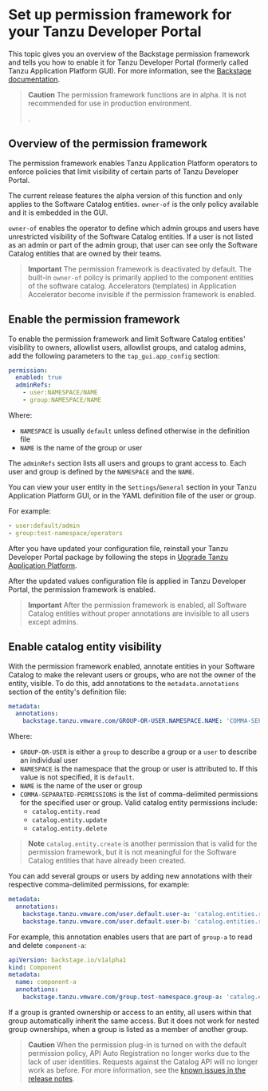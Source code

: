 # Set up permission framework for your Tanzu Developer Portal

This topic gives you an overview of the Backstage permission framework and tells you how to enable
it for Tanzu Developer Portal (formerly called Tanzu Application Platform GUI). For more information, see the
[Backstage documentation](https://backstage.io/docs/permissions/overview/).

> **Caution** The permission framework functions are in alpha. It is not recommended for use in
> production environment.
> <!-- For more information, see xref -->.

## <a id='permission-overview'></a> Overview of the permission framework

The permission framework enables Tanzu Application Platform operators to enforce policies that limit
visibility of certain parts of Tanzu Developer Portal.

The current release features the alpha version of this function and only applies to the
Software Catalog entities. `owner-of` is the only policy available and it is embedded in the GUI.

`owner-of` enables the operator to define which admin groups and users have unrestricted visibility
of the Software Catalog entities. If a user is not listed as an admin or part of the admin group,
that user can see only the Software Catalog entities that are owned by their teams.

> **Important** The permission framework is deactivated by default.
> The built-in `owner-of` policy is primarily applied to the component entities of the software catalog.
> Accelerators (templates) in Application Accelerator become invisible if the permission framework
> is enabled.

## <a id='enable-permission'></a> Enable the permission framework

To enable the permission framework and limit Software Catalog entities' visibility to owners,
allowlist users, allowlist groups, and catalog admins, add the following parameters to the
`tap_gui.app_config` section:

```yaml
permission:
  enabled: true
  adminRefs:
    - user:NAMESPACE/NAME
    - group:NAMESPACE/NAME
```

Where:

- `NAMESPACE` is usually `default` unless defined otherwise in the definition file
- `NAME` is the name of the group or user

The `adminRefs` section lists all users and groups to grant access to. Each user and group is defined
by the `NAMESPACE` and the `NAME`.

You can view your user entity in the `Settings`/`General` section in your Tanzu Application Platform
GUI, or in the YAML definition file of the user or group.

For example:

```yaml
- user:default/admin
- group:test-namespace/operators
```

After you have updated your configuration file, reinstall your Tanzu Developer Portal package
by following the steps in [Upgrade Tanzu Application Platform](../../upgrading.hbs.md).

After the updated values configuration file is applied in Tanzu Developer Portal, the
permission framework is enabled.

> **Important** After the permission framework is enabled, all Software Catalog entities without
> proper annotations are invisible to all users except admins.

## <a id='enable-visibility'></a> Enable catalog entity visibility

With the permission framework enabled, annotate entities in your Software Catalog to make the
relevant users or groups, who are not the owner of the entity, visible.
To do this, add annotations to the `metadata.annotations` section of the entity's definition file:

```yaml
metadata:
  annotations:
    backstage.tanzu.vmware.com/GROUP-OR-USER.NAMESPACE.NAME: 'COMMA-SEPARATED-PERMISSIONS'
```

Where:

- `GROUP-OR-USER` is either a `group` to describe a group or a `user` to describe an individual user
- `NAMESPACE` is the namespace that the group or user is attributed to. If this value is not
  specified, it is `default`.
- `NAME` is the name of the user or group
- `COMMA-SEPARATED-PERMISSIONS` is the list of comma-delimited permissions for the specified user or
  group. Valid catalog entity permissions include:
  - `catalog.entity.read`
  - `catalog.entity.update`
  - `catalog.entity.delete`

> **Note** `catalog.entity.create` is another permission that is valid for the permission framework,
> but it is not meaningful for the Software Catalog entities that have already been created.

You can add several groups or users by adding new annotations with their respective comma-delimited
permissions, for example:

```yaml
metadata:
  annotations:
    backstage.tanzu.vmware.com/user.default.user-a: 'catalog.entities.read'
    backstage.tanzu.vmware.com/user.default.user-b: 'catalog.entities.read,catalog.entities.update'
```

For example, this annotation enables users that are part of `group-a` to read and delete
`component-a`:

```yaml
apiVersion: backstage.io/v1alpha1
kind: Component
metadata:
  name: component-a
  annotations:
    backstage.tanzu.vmware.com/group.test-namespace.group-a: 'catalog.entity.read, catalog.entity.delete'
```

If a group is granted ownership or access to an entity, all users within that group automatically
inherit the same access. But it does not work for nested group ownerships, when a group is listed as
a member of another group.

> **Caution** When the permission plug-in is turned on with the default permission policy, API Auto
> Registration <!-- link to component description --> no longer works due to the lack of user
> identities.
> Requests against the Catalog API will no longer work as before. For more information, see the
> [known issues in the release notes](../../release-notes.hbs.md#1-6-1-tap-gui-ki).
